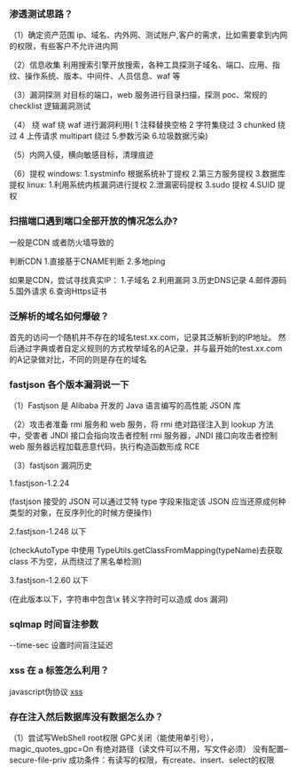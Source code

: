 ### 渗透测试思路？
（1）确定资产范围
ip、域名、内外网、测试账户,客户的需求，比如需要拿到内网的权限，有些客户不允许进内网

（2）信息收集
利用搜索引擎开放搜索，各种工具探测子域名、端口、应用、指纹、操作系统、版本、中间件、人员信息、waf 等

（3）漏洞探测
对目标的端口，web 服务进行目录扫描，探测 poc、常规的 checklist 逻辑漏洞测试

（4） 绕 waf
绕 waf 进行漏洞利用( 1 注释替换空格 2 字符集绕过 3 chunked 绕过 4 上传请求 multipart 绕过 5.参数污染 6.垃圾数据污染)

（5）内网入侵，横向敏感目标，清理痕迹

（6）提权
    windows:
    1.systminfo 根据系统补丁提权 
    2.第三方服务提权 
    3.数据库提权
    linux:
    1.利用系统内核漏洞进行提权 
    2.泄漏密码提权 
    3.sudo 提权 
    4.SUID 提权

### 扫描端口遇到端口全部开放的情况怎么办?
一般是CDN 或者防火墙导致的

判断CDN
    1.直接基于CNAME判断
    2.多地ping

如果是CDN，尝试寻找真实IP：
    1.子域名
    2.利用漏洞
    3.历史DNS记录
    4.邮件源码
    5.国外请求
    6.查询Https证书

### 泛解析的域名如何爆破？
首先的访问一个随机并不存在的域名test.xx.com，记录其泛解析到的IP地址。
然后通过字典或者自定义规则的方式枚举域名的A记录，并与最开始的test.xx.com的A记录做对比，不同的则是存在的域名

### fastjson 各个版本漏洞说一下

（1）Fastjson 是 Alibaba 开发的 Java 语言编写的高性能 JSON 库

（2）攻击者准备 rmi 服务和 web 服务，将 rmi 绝对路径注入到 lookup 方法中，受害者 JNDI 接口会指向攻击者控制 rmi 服务器，JNDI 接口向攻击者控制 web 服务器远程加载恶意代码，执行构造函数形成 RCE

（3）fastjson 漏洞历史

1.fastjson-1.2.24

(fastjson 接受的 JSON 可以通过艾特 type 字段来指定该 JSON 应当还原成何种类型的对象，在反序列化的时候方便操作)

2.fastjson-1.248 以下

(checkAutoType 中使用 TypeUtils.getClassFromMapping(typeName)去获取 class 不为空，从而绕过了黑名单检测)

3.fastjson-1.2.60 以下

(在此版本以下，字符串中包含\x 转义字符时可以造成 dos 漏洞)

### sqlmap 时间盲注参数
--time-sec  设置时间盲注延迟

### xss 在 a 标签怎么利用？
javascript伪协议
<a href="javascript:alert(/test/)">xss</a>

### 存在注入然后数据库没有数据怎么办？
（1）尝试写WebShell
root权限
GPC关闭（能使用单引号），magic_quotes_gpc=On
有绝对路径（读文件可以不用，写文件必须）
没有配置–secure-file-priv
成功条件：有读写的权限，有create、insert、select的权限

